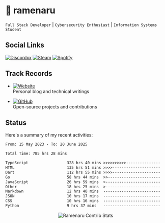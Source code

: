 # 🍜 ramenaru

`Full Stack Developer` | `Cybersecurity Enthusiast` | `Information Systems Student`

## Social Links
[![Discordxx](https://img.shields.io/badge/Discord-7289da?style=flat&logo=discord&logoColor=white)](https://discordapp.com/users/503291004200157185)
[![Steam](https://img.shields.io/badge/Steam-1b2838?style=flat&logo=steam&logoColor=white)](https://steamcommunity.com/id/ramenaru)
[![Spotify](https://img.shields.io/badge/Spotify-1ED760?logo=spotify&logoColor=white)](https://open.spotify.com/user/zehfiusachi8zilte5bqkjl2l)

## Track Records
- [![Website](https://img.shields.io/badge/Websites-FF7139?style=for-the-badge&logo=ghost&logoColor=white)](https://ramenaru.me)  
  Personal blog and technical writings

- [![GitHub](https://img.shields.io/badge/Github_Projects-181717?style=for-the-badge&logo=github&logoColor=white)](https://github.com/ramenaru)  
  Open-source projects and contributions

## Status

Here's a summary of my recent activities:

<!--START_SECTION:waka-->

```txt
From: 15 May 2023 - To: 20 June 2025

Total Time: 785 hrs 28 mins

TypeScript                 328 hrs 40 mins >>>>>>>>>>---------------   41.84 %
HTML                       135 hrs 51 mins >>>>---------------------   17.30 %
Dart                       112 hrs 55 mins >>>>---------------------   14.38 %
Go                         58 hrs 44 mins  >>-----------------------   07.48 %
JavaScript                 26 hrs 59 mins  >------------------------   03.44 %
Other                      18 hrs 25 mins  >------------------------   02.35 %
Markdown                   12 hrs 40 mins  -------------------------   01.61 %
JSON                       10 hrs 17 mins  -------------------------   01.31 %
CSS                        10 hrs 16 mins  -------------------------   01.31 %
Python                     9 hrs 37 mins   -------------------------   01.22 %
```

<!--END_SECTION:waka-->

<div style="text-align: center;">
   <img align="center" src="https://github-readme-streak-stats.herokuapp.com/?user=Ramenaru&theme=dark&card_width=520" alt="Ramenaru Contrib Stats" />
</div>

